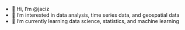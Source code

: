 - 👋 Hi, I’m @jaciz
- 👀 I’m interested in data analysis, time series data, and geospatial data
- 🌱 I’m currently learning data science, statistics, and machine learning

<!---
jaciz/jaciz is a ✨ special ✨ repository because its `README.md` (this file) appears on your GitHub profile.
You can click the Preview link to take a look at your changes.
--->
